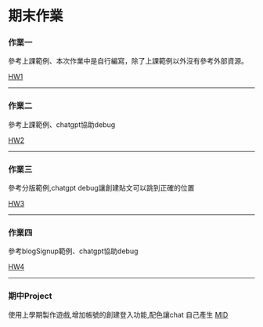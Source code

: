# 期末作業
### 作業一 
參考上課範例、本次作業中是自行編寫，除了上課範例以外沒有參考外部資源。

[HW1](https://github.com/shain120/_ws/tree/master/web/HW1)

---
### 作業二 
參考上課範例、chatgpt協助debug

[HW2](https://github.com/shain120/_ws/tree/master/web/HW2)

---
### 作業三 
參考分版範例,chatgpt debug讓創建貼文可以跳到正確的位置

[HW3](https://github.com/shain120/_ws/tree/master/web/HW3)

  ---
### 作業四 
參考blogSignup範例、chatgpt協助debug

[HW4](https://github.com/shain120/_ws/tree/master/web/HW4)

  ---
### 期中Project 
使用上學期製作遊戲,增加帳號的創建登入功能,配色讓chat 自己產生
[MID](https://github.com/shain120/_ws/tree/master/web/midterm)

